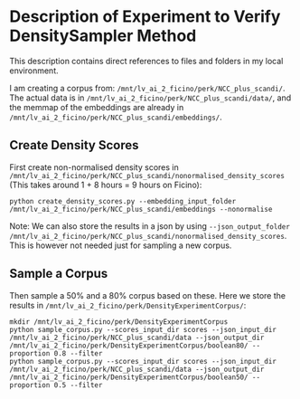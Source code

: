 # Description of Experiment to Verify DensitySampler Method
This description contains direct references to files and folders in my local environment.

I am creating a corpus from: `/mnt/lv_ai_2_ficino/perk/NCC_plus_scandi/`. The actual data is in `/mnt/lv_ai_2_ficino/perk/NCC_plus_scandi/data/`, and the memmap of the embeddings are already in `/mnt/lv_ai_2_ficino/perk/NCC_plus_scandi/embeddings/`.

## Create Density Scores
First create non-normalised density scores in `/mnt/lv_ai_2_ficino/perk/NCC_plus_scandi/nonormalised_density_scores` (This takes around 1 + 8 hours = 9 hours on Ficino):

```
python create_density_scores.py --embedding_input_folder /mnt/lv_ai_2_ficino/perk/NCC_plus_scandi/embeddings --nonormalise
```
Note:
We can also store the results in a json by using `--json_output_folder /mnt/lv_ai_2_ficino/perk/NCC_plus_scandi/nonormalised_density_scores`. This is however not needed just for sampling a new corpus. 


## Sample a Corpus
Then sample a 50% and a 80% corpus based on these. Here we store the results in `/mnt/lv_ai_2_ficino/perk/DensityExperimentCorpus/`:

```
mkdir /mnt/lv_ai_2_ficino/perk/DensityExperimentCorpus
python sample_corpus.py --scores_input_dir scores --json_input_dir /mnt/lv_ai_2_ficino/perk/NCC_plus_scandi/data --json_output_dir /mnt/lv_ai_2_ficino/perk/DensityExperimentCorpus/boolean80/ --proportion 0.8 --filter
python sample_corpus.py --scores_input_dir scores --json_input_dir /mnt/lv_ai_2_ficino/perk/NCC_plus_scandi/data --json_output_dir /mnt/lv_ai_2_ficino/perk/DensityExperimentCorpus/boolean50/ --proportion 0.5 --filter

```

